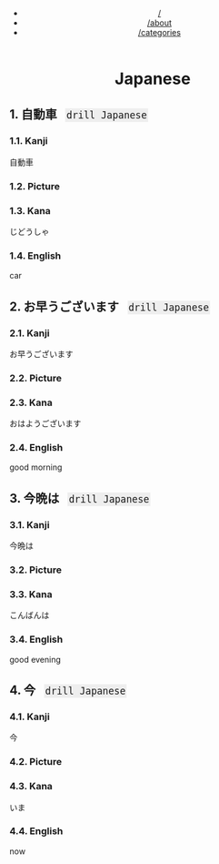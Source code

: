 <?xml version="1.0" encoding="utf-8"?>
<!DOCTYPE html PUBLIC "-//W3C//DTD XHTML 1.0 Strict//EN"
"http://www.w3.org/TR/xhtml1/DTD/xhtml1-strict.dtd">
<html xmlns="http://www.w3.org/1999/xhtml" lang="en" xml:lang="en">
<head>
<!-- 2022-09-25 Sun 15:30 -->
<meta http-equiv="Content-Type" content="text/html;charset=utf-8" />
<meta name="viewport" content="width=device-width, initial-scale=1" />
<title>Japanese</title>
<meta name="author" content="Zain Jabbar" />
<meta name="generator" content="Org Mode" />
<style>
  #content { max-width: 60em; margin: auto; }
  .title  { text-align: center;
             margin-bottom: .2em; }
  .subtitle { text-align: center;
              font-size: medium;
              font-weight: bold;
              margin-top:0; }
  .todo   { font-family: monospace; color: red; }
  .done   { font-family: monospace; color: green; }
  .priority { font-family: monospace; color: orange; }
  .tag    { background-color: #eee; font-family: monospace;
            padding: 2px; font-size: 80%; font-weight: normal; }
  .timestamp { color: #bebebe; }
  .timestamp-kwd { color: #5f9ea0; }
  .org-right  { margin-left: auto; margin-right: 0px;  text-align: right; }
  .org-left   { margin-left: 0px;  margin-right: auto; text-align: left; }
  .org-center { margin-left: auto; margin-right: auto; text-align: center; }
  .underline { text-decoration: underline; }
  #postamble p, #preamble p { font-size: 90%; margin: .2em; }
  p.verse { margin-left: 3%; }
  pre {
    border: 1px solid #e6e6e6;
    border-radius: 3px;
    background-color: #f2f2f2;
    padding: 8pt;
    font-family: monospace;
    overflow: auto;
    margin: 1.2em;
  }
  pre.src {
    position: relative;
    overflow: auto;
  }
  pre.src:before {
    display: none;
    position: absolute;
    top: -8px;
    right: 12px;
    padding: 3px;
    color: #555;
    background-color: #f2f2f299;
  }
  pre.src:hover:before { display: inline; margin-top: 14px;}
  /* Languages per Org manual */
  pre.src-asymptote:before { content: 'Asymptote'; }
  pre.src-awk:before { content: 'Awk'; }
  pre.src-authinfo::before { content: 'Authinfo'; }
  pre.src-C:before { content: 'C'; }
  /* pre.src-C++ doesn't work in CSS */
  pre.src-clojure:before { content: 'Clojure'; }
  pre.src-css:before { content: 'CSS'; }
  pre.src-D:before { content: 'D'; }
  pre.src-ditaa:before { content: 'ditaa'; }
  pre.src-dot:before { content: 'Graphviz'; }
  pre.src-calc:before { content: 'Emacs Calc'; }
  pre.src-emacs-lisp:before { content: 'Emacs Lisp'; }
  pre.src-fortran:before { content: 'Fortran'; }
  pre.src-gnuplot:before { content: 'gnuplot'; }
  pre.src-haskell:before { content: 'Haskell'; }
  pre.src-hledger:before { content: 'hledger'; }
  pre.src-java:before { content: 'Java'; }
  pre.src-js:before { content: 'Javascript'; }
  pre.src-latex:before { content: 'LaTeX'; }
  pre.src-ledger:before { content: 'Ledger'; }
  pre.src-lisp:before { content: 'Lisp'; }
  pre.src-lilypond:before { content: 'Lilypond'; }
  pre.src-lua:before { content: 'Lua'; }
  pre.src-matlab:before { content: 'MATLAB'; }
  pre.src-mscgen:before { content: 'Mscgen'; }
  pre.src-ocaml:before { content: 'Objective Caml'; }
  pre.src-octave:before { content: 'Octave'; }
  pre.src-org:before { content: 'Org mode'; }
  pre.src-oz:before { content: 'OZ'; }
  pre.src-plantuml:before { content: 'Plantuml'; }
  pre.src-processing:before { content: 'Processing.js'; }
  pre.src-python:before { content: 'Python'; }
  pre.src-R:before { content: 'R'; }
  pre.src-ruby:before { content: 'Ruby'; }
  pre.src-sass:before { content: 'Sass'; }
  pre.src-scheme:before { content: 'Scheme'; }
  pre.src-screen:before { content: 'Gnu Screen'; }
  pre.src-sed:before { content: 'Sed'; }
  pre.src-sh:before { content: 'shell'; }
  pre.src-sql:before { content: 'SQL'; }
  pre.src-sqlite:before { content: 'SQLite'; }
  /* additional languages in org.el's org-babel-load-languages alist */
  pre.src-forth:before { content: 'Forth'; }
  pre.src-io:before { content: 'IO'; }
  pre.src-J:before { content: 'J'; }
  pre.src-makefile:before { content: 'Makefile'; }
  pre.src-maxima:before { content: 'Maxima'; }
  pre.src-perl:before { content: 'Perl'; }
  pre.src-picolisp:before { content: 'Pico Lisp'; }
  pre.src-scala:before { content: 'Scala'; }
  pre.src-shell:before { content: 'Shell Script'; }
  pre.src-ebnf2ps:before { content: 'ebfn2ps'; }
  /* additional language identifiers per "defun org-babel-execute"
       in ob-*.el */
  pre.src-cpp:before  { content: 'C++'; }
  pre.src-abc:before  { content: 'ABC'; }
  pre.src-coq:before  { content: 'Coq'; }
  pre.src-groovy:before  { content: 'Groovy'; }
  /* additional language identifiers from org-babel-shell-names in
     ob-shell.el: ob-shell is the only babel language using a lambda to put
     the execution function name together. */
  pre.src-bash:before  { content: 'bash'; }
  pre.src-csh:before  { content: 'csh'; }
  pre.src-ash:before  { content: 'ash'; }
  pre.src-dash:before  { content: 'dash'; }
  pre.src-ksh:before  { content: 'ksh'; }
  pre.src-mksh:before  { content: 'mksh'; }
  pre.src-posh:before  { content: 'posh'; }
  /* Additional Emacs modes also supported by the LaTeX listings package */
  pre.src-ada:before { content: 'Ada'; }
  pre.src-asm:before { content: 'Assembler'; }
  pre.src-caml:before { content: 'Caml'; }
  pre.src-delphi:before { content: 'Delphi'; }
  pre.src-html:before { content: 'HTML'; }
  pre.src-idl:before { content: 'IDL'; }
  pre.src-mercury:before { content: 'Mercury'; }
  pre.src-metapost:before { content: 'MetaPost'; }
  pre.src-modula-2:before { content: 'Modula-2'; }
  pre.src-pascal:before { content: 'Pascal'; }
  pre.src-ps:before { content: 'PostScript'; }
  pre.src-prolog:before { content: 'Prolog'; }
  pre.src-simula:before { content: 'Simula'; }
  pre.src-tcl:before { content: 'tcl'; }
  pre.src-tex:before { content: 'TeX'; }
  pre.src-plain-tex:before { content: 'Plain TeX'; }
  pre.src-verilog:before { content: 'Verilog'; }
  pre.src-vhdl:before { content: 'VHDL'; }
  pre.src-xml:before { content: 'XML'; }
  pre.src-nxml:before { content: 'XML'; }
  /* add a generic configuration mode; LaTeX export needs an additional
     (add-to-list 'org-latex-listings-langs '(conf " ")) in .emacs */
  pre.src-conf:before { content: 'Configuration File'; }

  table { border-collapse:collapse; }
  caption.t-above { caption-side: top; }
  caption.t-bottom { caption-side: bottom; }
  td, th { vertical-align:top;  }
  th.org-right  { text-align: center;  }
  th.org-left   { text-align: center;   }
  th.org-center { text-align: center; }
  td.org-right  { text-align: right;  }
  td.org-left   { text-align: left;   }
  td.org-center { text-align: center; }
  dt { font-weight: bold; }
  .footpara { display: inline; }
  .footdef  { margin-bottom: 1em; }
  .figure { padding: 1em; }
  .figure p { text-align: center; }
  .equation-container {
    display: table;
    text-align: center;
    width: 100%;
  }
  .equation {
    vertical-align: middle;
  }
  .equation-label {
    display: table-cell;
    text-align: right;
    vertical-align: middle;
  }
  .inlinetask {
    padding: 10px;
    border: 2px solid gray;
    margin: 10px;
    background: #ffffcc;
  }
  #org-div-home-and-up
   { text-align: right; font-size: 70%; white-space: nowrap; }
  textarea { overflow-x: auto; }
  .linenr { font-size: smaller }
  .code-highlighted { background-color: #ffff00; }
  .org-info-js_info-navigation { border-style: none; }
  #org-info-js_console-label
    { font-size: 10px; font-weight: bold; white-space: nowrap; }
  .org-info-js_search-highlight
    { background-color: #ffff00; color: #000000; font-weight: bold; }
  .org-svg { }
</style>

<link rel="stylesheet" href="/css/main-dark.css" type="text/css"/>
<header><div class="menu"><ul>
<li><a href="/">/</a></li>
<li><a href="/about.html">/about</a></li>
<li><a href="/categories.html">/categories</a></li>
</ul></div></header>
</head>
<body>
<div id="content" class="content">
<h1 class="title">Japanese</h1>
<div id="outline-container-org99786dc" class="outline-2">
<h2 id="org99786dc"><span class="section-number-2">1.</span> 自動車&#xa0;&#xa0;&#xa0;<span class="tag"><span class="drill">drill</span>&#xa0;<span class="Japanese">Japanese</span></span></h2>
<div class="outline-text-2" id="text-1">
</div>
<div id="outline-container-orgb649894" class="outline-3">
<h3 id="orgb649894"><span class="section-number-3">1.1.</span> Kanji</h3>
<div class="outline-text-3" id="text-1-1">
<p>
自動車
</p>
</div>
</div>
<div id="outline-container-orga68f96f" class="outline-3">
<h3 id="orga68f96f"><span class="section-number-3">1.2.</span> Picture</h3>
</div>

<div id="outline-container-org712ece1" class="outline-3">
<h3 id="org712ece1"><span class="section-number-3">1.3.</span> Kana</h3>
<div class="outline-text-3" id="text-1-3">
<p>
じどうしゃ
</p>
</div>
</div>
<div id="outline-container-orgf785245" class="outline-3">
<h3 id="orgf785245"><span class="section-number-3">1.4.</span> English</h3>
<div class="outline-text-3" id="text-1-4">
<p>
car
</p>
</div>
</div>
</div>
<div id="outline-container-org9c50016" class="outline-2">
<h2 id="org9c50016"><span class="section-number-2">2.</span> お早うございます&#xa0;&#xa0;&#xa0;<span class="tag"><span class="drill">drill</span>&#xa0;<span class="Japanese">Japanese</span></span></h2>
<div class="outline-text-2" id="text-2">
</div>
<div id="outline-container-org7a24032" class="outline-3">
<h3 id="org7a24032"><span class="section-number-3">2.1.</span> Kanji</h3>
<div class="outline-text-3" id="text-2-1">
<p>
お早うございます
</p>
</div>
</div>
<div id="outline-container-orgac6d717" class="outline-3">
<h3 id="orgac6d717"><span class="section-number-3">2.2.</span> Picture</h3>
</div>

<div id="outline-container-org3f06494" class="outline-3">
<h3 id="org3f06494"><span class="section-number-3">2.3.</span> Kana</h3>
<div class="outline-text-3" id="text-2-3">
<p>
おはようございます
</p>
</div>
</div>
<div id="outline-container-org26f8d0d" class="outline-3">
<h3 id="org26f8d0d"><span class="section-number-3">2.4.</span> English</h3>
<div class="outline-text-3" id="text-2-4">
<p>
good morning
</p>
</div>
</div>
</div>
<div id="outline-container-org41f9631" class="outline-2">
<h2 id="org41f9631"><span class="section-number-2">3.</span> 今晩は&#xa0;&#xa0;&#xa0;<span class="tag"><span class="drill">drill</span>&#xa0;<span class="Japanese">Japanese</span></span></h2>
<div class="outline-text-2" id="text-3">
</div>
<div id="outline-container-org08b81eb" class="outline-3">
<h3 id="org08b81eb"><span class="section-number-3">3.1.</span> Kanji</h3>
<div class="outline-text-3" id="text-3-1">
<p>
今晩は
</p>
</div>
</div>
<div id="outline-container-org57f0ae0" class="outline-3">
<h3 id="org57f0ae0"><span class="section-number-3">3.2.</span> Picture</h3>
</div>

<div id="outline-container-org98518a6" class="outline-3">
<h3 id="org98518a6"><span class="section-number-3">3.3.</span> Kana</h3>
<div class="outline-text-3" id="text-3-3">
<p>
こんばんは
</p>
</div>
</div>
<div id="outline-container-orgb58c553" class="outline-3">
<h3 id="orgb58c553"><span class="section-number-3">3.4.</span> English</h3>
<div class="outline-text-3" id="text-3-4">
<p>
good evening
</p>
</div>
</div>
</div>



<div id="outline-container-org6e71d32" class="outline-2">
<h2 id="org6e71d32"><span class="section-number-2">4.</span> 今&#xa0;&#xa0;&#xa0;<span class="tag"><span class="drill">drill</span>&#xa0;<span class="Japanese">Japanese</span></span></h2>
<div class="outline-text-2" id="text-4">
</div>
<div id="outline-container-org41c37f8" class="outline-3">
<h3 id="org41c37f8"><span class="section-number-3">4.1.</span> Kanji</h3>
<div class="outline-text-3" id="text-4-1">
<p>
今
</p>
</div>
</div>
<div id="outline-container-org6c32ef8" class="outline-3">
<h3 id="org6c32ef8"><span class="section-number-3">4.2.</span> Picture</h3>
</div>

<div id="outline-container-org10d88bb" class="outline-3">
<h3 id="org10d88bb"><span class="section-number-3">4.3.</span> Kana</h3>
<div class="outline-text-3" id="text-4-3">
<p>
いま
</p>
</div>
</div>
<div id="outline-container-org38b9ba1" class="outline-3">
<h3 id="org38b9ba1"><span class="section-number-3">4.4.</span> English</h3>
<div class="outline-text-3" id="text-4-4">
<p>
now
</p>
</div>
</div>
</div>
</div>
</body>
</html>
